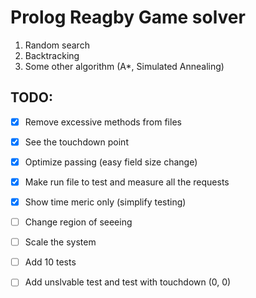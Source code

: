 # Prolog Reagby Game solver

1. Random search
2. Backtracking
3. Some other algorithm (A*, Simulated Annealing)

## TODO:

- [x] Remove excessive methods from files
- [x] See the touchdown point
- [x] Optimize passing (easy field size change)
- [x] Make run file to test and measure all the requests
- [x] Show time meric only (simplify testing)
- [ ] Change region of seeeing
- [ ] Scale the system
- [ ] Add 10 tests
- [ ] Add unslvable test and test with touchdown (0, 0)

